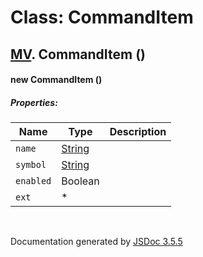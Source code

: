 # Class: CommandItem

## [MV](MV.html).  CommandItem ()

#### new CommandItem ()

##### Properties:

| Name | Type | Description |
| --- | --- | --- |
| `name` | [String](String.html) |  |
| `symbol` | [String](String.html) |  |
| `enabled` | Boolean |  |
| `ext` | * |  |

<dl>
</dl>
 <br>

  Documentation generated by [JSDoc 3.5.5](https://github.com/jsdoc3/jsdoc)
